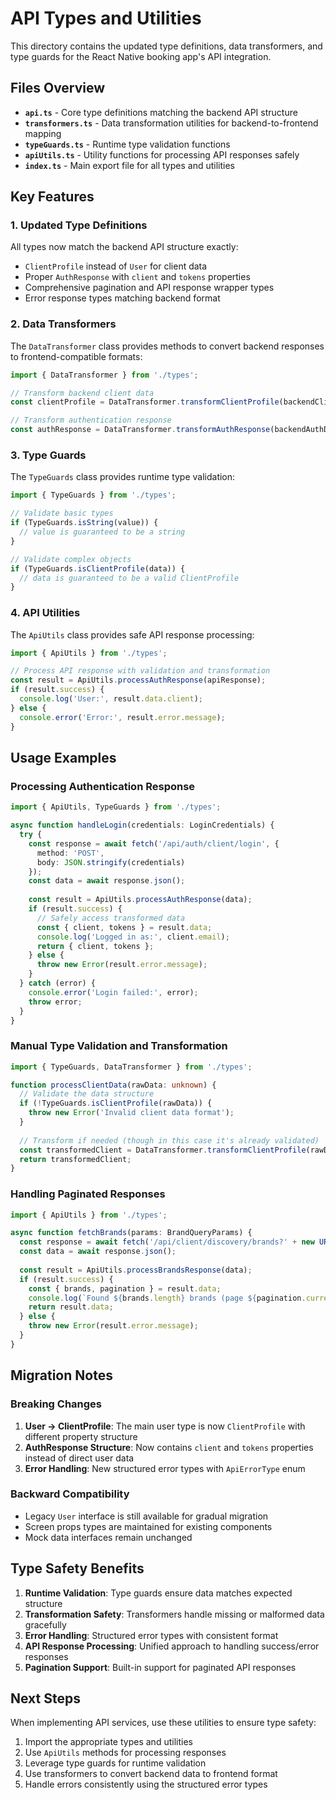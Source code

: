 # API Types and Utilities

This directory contains the updated type definitions, data transformers, and type guards for the React Native booking app's API integration.

## Files Overview

- **`api.ts`** - Core type definitions matching the backend API structure
- **`transformers.ts`** - Data transformation utilities for backend-to-frontend mapping
- **`typeGuards.ts`** - Runtime type validation functions
- **`apiUtils.ts`** - Utility functions for processing API responses safely
- **`index.ts`** - Main export file for all types and utilities

## Key Features

### 1. Updated Type Definitions
All types now match the backend API structure exactly:
- `ClientProfile` instead of `User` for client data
- Proper `AuthResponse` with `client` and `tokens` properties
- Comprehensive pagination and API response wrapper types
- Error response types matching backend format

### 2. Data Transformers
The `DataTransformer` class provides methods to convert backend responses to frontend-compatible formats:

```typescript
import { DataTransformer } from './types';

// Transform backend client data
const clientProfile = DataTransformer.transformClientProfile(backendClient);

// Transform authentication response
const authResponse = DataTransformer.transformAuthResponse(backendAuthData);
```

### 3. Type Guards
The `TypeGuards` class provides runtime type validation:

```typescript
import { TypeGuards } from './types';

// Validate basic types
if (TypeGuards.isString(value)) {
  // value is guaranteed to be a string
}

// Validate complex objects
if (TypeGuards.isClientProfile(data)) {
  // data is guaranteed to be a valid ClientProfile
}
```

### 4. API Utilities
The `ApiUtils` class provides safe API response processing:

```typescript
import { ApiUtils } from './types';

// Process API response with validation and transformation
const result = ApiUtils.processAuthResponse(apiResponse);
if (result.success) {
  console.log('User:', result.data.client);
} else {
  console.error('Error:', result.error.message);
}
```

## Usage Examples

### Processing Authentication Response
```typescript
import { ApiUtils, TypeGuards } from './types';

async function handleLogin(credentials: LoginCredentials) {
  try {
    const response = await fetch('/api/auth/client/login', {
      method: 'POST',
      body: JSON.stringify(credentials)
    });
    const data = await response.json();
    
    const result = ApiUtils.processAuthResponse(data);
    if (result.success) {
      // Safely access transformed data
      const { client, tokens } = result.data;
      console.log('Logged in as:', client.email);
      return { client, tokens };
    } else {
      throw new Error(result.error.message);
    }
  } catch (error) {
    console.error('Login failed:', error);
    throw error;
  }
}
```

### Manual Type Validation and Transformation
```typescript
import { TypeGuards, DataTransformer } from './types';

function processClientData(rawData: unknown) {
  // Validate the data structure
  if (!TypeGuards.isClientProfile(rawData)) {
    throw new Error('Invalid client data format');
  }
  
  // Transform if needed (though in this case it's already validated)
  const transformedClient = DataTransformer.transformClientProfile(rawData);
  return transformedClient;
}
```

### Handling Paginated Responses
```typescript
import { ApiUtils } from './types';

async function fetchBrands(params: BrandQueryParams) {
  const response = await fetch('/api/client/discovery/brands?' + new URLSearchParams(params));
  const data = await response.json();
  
  const result = ApiUtils.processBrandsResponse(data);
  if (result.success) {
    const { brands, pagination } = result.data;
    console.log(`Found ${brands.length} brands (page ${pagination.currentPage})`);
    return result.data;
  } else {
    throw new Error(result.error.message);
  }
}
```

## Migration Notes

### Breaking Changes
1. **User → ClientProfile**: The main user type is now `ClientProfile` with different property structure
2. **AuthResponse Structure**: Now contains `client` and `tokens` properties instead of direct user data
3. **Error Handling**: New structured error types with `ApiErrorType` enum

### Backward Compatibility
- Legacy `User` interface is still available for gradual migration
- Screen props types are maintained for existing components
- Mock data interfaces remain unchanged

## Type Safety Benefits

1. **Runtime Validation**: Type guards ensure data matches expected structure
2. **Transformation Safety**: Transformers handle missing or malformed data gracefully  
3. **Error Handling**: Structured error types with consistent format
4. **API Response Processing**: Unified approach to handling success/error responses
5. **Pagination Support**: Built-in support for paginated API responses

## Next Steps

When implementing API services, use these utilities to ensure type safety:

1. Import the appropriate types and utilities
2. Use `ApiUtils` methods for processing responses
3. Leverage type guards for runtime validation
4. Use transformers to convert backend data to frontend format
5. Handle errors consistently using the structured error types